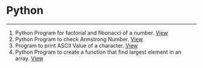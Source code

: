 # Python
---
1. Python Program for factorial and fibonacci of a number. [View](https://github.com/spignelon/python/blob/main/facfibo.py)
2. Python Program to check Armstrong Number. [View](https://github.com/spignelon/python/blob/main/armstrong.py)
3. Program to print ASCII Value of a character. [View](https://github.com/spignelon/python/blob/main/ascii.py)
4. Python Program to create a function that find largest element in an array. [View](larray.py)